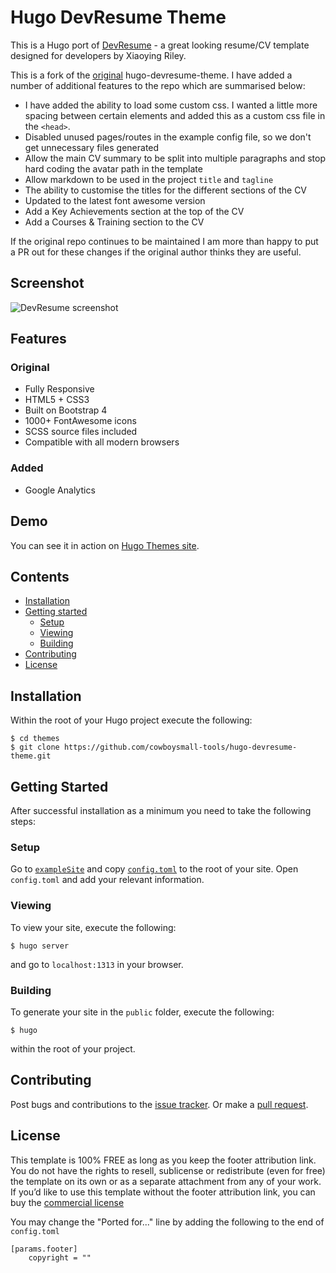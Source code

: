 # Hugo DevResume Theme

This is a Hugo port of [DevResume](//github.com/xriley/DevResume-Theme) - a great looking resume/CV template 
designed for developers by Xiaoying Riley.

This is a fork of the [original](https://github.com/cowboysmall-tools/hugo-devresume-theme) hugo-devresume-theme. I have added a number of additional features to the repo which are summarised below:

* I have added the ability to load some custom css.  I wanted a little more spacing between certain elements and added this as a custom css file in the `<head>`.
* Disabled unused pages/routes in the example config file, so we don't get unnecessary files generated
* Allow the main CV summary to be split into multiple paragraphs and stop hard coding the avatar path in the template
* Allow markdown to be used in the project `title` and `tagline`
* The ability to customise the titles for the different sections of the CV
* Updated to the latest font awesome version
* Add a Key Achievements section at the top of the CV
* Add a Courses & Training section to the CV

If the original repo continues to be maintained I am more than happy to put a PR out for these changes if the original author thinks they are useful.


## Screenshot

![DevResume screenshot](https://raw.githubusercontent.com/cowboysmall-tools/hugo-devresume-theme/master/images/screenshot.png)






## Features

### Original

- Fully Responsive
- HTML5 + CSS3
- Built on Bootstrap 4
- 1000+ FontAwesome icons
- SCSS source files included
- Compatible with all modern browsers

### Added

- Google Analytics






## Demo

You can see it in action on [Hugo Themes site](http://themes.gohugo.io/theme/hugo-devresume-theme/). 






## Contents

- [Installation](#installation)
- [Getting started](#getting-started)
    - [Setup](#setup)
    - [Viewing](#viewing)
    - [Building](#building)
- [Contributing](#contributing)
- [License](#license)






## Installation

Within the root of your Hugo project execute the following:

    $ cd themes
    $ git clone https://github.com/cowboysmall-tools/hugo-devresume-theme.git







## Getting Started

After successful installation as a minimum you need to take the following steps:

### Setup

Go to [`exampleSite`](//github.com/cowboysmall-tools/hugo-devresume-theme/tree/master/exampleSite) and copy 
[`config.toml`](//github.com/cowboysmall-tools/hugo-devresume-theme/blob/master/exampleSite/config.toml) 
to the root of your site. Open `config.toml` and add your relevant information.

### Viewing

To view your site, execute the following: 

    $ hugo server

and go to `localhost:1313` in your browser.

### Building

To generate your site in the `public` folder, execute the following:

    $ hugo

within the root of your project.







## Contributing

Post bugs and contributions to the [issue tracker](//github.com/cowboysmall-tools/hugo-devresume-theme/issues). 
Or make a [pull request](//github.com/cowboysmall-tools/hugo-devresume-theme/pulls).







## License

This template is 100% FREE as long as you keep the footer attribution link. You do not have the rights to resell, 
sublicense or redistribute (even for free) the template on its own or as a separate attachment from any of your work.
If you’d like to use this template without the footer attribution link, you can buy the 
[commercial license](https://themes.3rdwavemedia.com/bootstrap-templates/resume/devresume-free-bootstrap-4-resume-cv-template-for-developers/)

You may change the "Ported for..." line by adding the following to the end of `config.toml`
    
    [params.footer]
        copyright = ""

